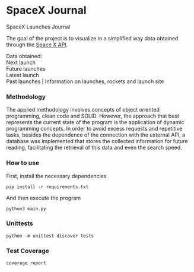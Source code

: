 # SpaceX Journal

SpaceX Launches Journal

The goal of the project is to visualize in a simplified way data obtained through the [Space X API](https://api.spacexdata.com/v3/launches/).

Data obtained: <br>
Next launch <br>
Future launches <br>
Latest launch <br>
Past launches |
Information on launches, rockets and launch site

### Methodology

The applied methodology involves concepts of object oriented programming, clean code and SOLID. However, the approach that best represents the current state of the program is the application of dynamic programming concepts. In order to avoid excess requests and repetitive tasks, besides the dependence of the connection with the external API, a database was implemented that stores the collected information for future reading, facilitating the retrieval of this data and even the search speed.

### How to use

First, install the necessary dependencies

```
pip install -r requirements.txt
```

And then execute the program

```
python3 main.py
```

### Unittests

```
python -m unittest discover tests
```

### Test Coverage

```
coverage report
```

